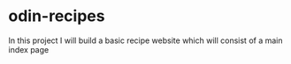 # odin-recipes
In this project I will build a basic recipe website which will consist of a main index page